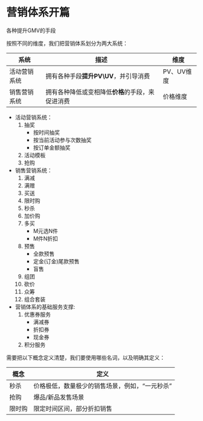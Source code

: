 # 营销体系开篇

各种提升GMV的手段

按照不同的维度，我们把营销体系划分为两大系统：

系统|描述|维度
---|---|---
活动营销系统|拥有各种手段**提升PV\UV**，并引导消费|PV、UV维度
销售营销系统|拥有各种降低或变相降低**价格**的手段，来促进消费|价格维度

- 活动营销系统：
    1. 抽奖
        + 按时间抽奖
        + 按当前活动参与次数抽奖
        + 按订单金额抽奖
    2. 活动模板
    3. 抢购
- 销售营销系统：
    1. 满减
    2. 满赠
    3. 买送
    4. 限时购
    5. 秒杀
    6. 加价购
    7. 多买
        + M元选N件
        + M件N折扣
    8. 预售
        + 全款预售
        + 定金(订金)尾款预售
        + 盲售
    9. 组团
    10. 砍价
    11. 众筹
    12. 组合套装
- 营销体系的基础服务支撑:
    1. 优惠券服务
        + 满减券
        + 折扣券
        + 现金券
    2. 积分服务

需要把以下概念定义清楚，我们要使用哪些名词，以及明确其定义：

概念|定义
---|---
秒杀|价格极低，数量极少的销售场景，例如，“一元秒杀”
抢购|爆品/新品发售场景
限时购|限定时间区间，部分折扣销售
